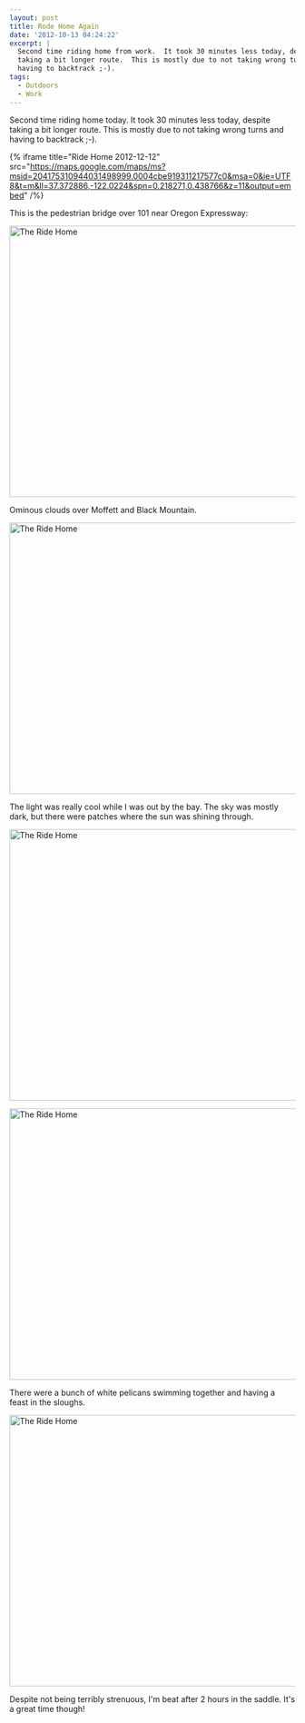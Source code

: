 ```yaml
---
layout: post
title: Rode Home Again
date: '2012-10-13 04:24:22'
excerpt: |
  Second time riding home from work.  It took 30 minutes less today, despite
  taking a bit longer route.  This is mostly due to not taking wrong turns and
  having to backtrack ;-).
tags:
  - Outdoors
  - Work
---
```


Second time riding home today. It took 30 minutes less today, despite taking a bit longer route. This is mostly due to not taking wrong turns and having to backtrack ;-).

{% iframe title="Ride Home 2012-12-12" src="https://maps.google.com/maps/ms?msid=204175310944031498999.0004cbe919311217577c0&msa=0&ie=UTF8&t=m&ll=37.372886,-122.0224&spn=0.218271,0.438766&z=11&output=embed" /%}

This is the pedestrian bridge over 101 near Oregon Expressway:

<a href="http://www.flickr.com/photos/thenobot/8081658918/" title="The Ride Home by thenobot, on Flickr"><img src="https://farm9.staticflickr.com/8474/8081658918_b8e9879a4c_z.jpg" width="640" height="478" alt="The Ride Home"></a>

Ominous clouds over Moffett and Black Mountain.

<a href="http://www.flickr.com/photos/thenobot/8081659086/" title="The Ride Home by thenobot, on Flickr"><img src="https://farm9.staticflickr.com/8324/8081659086_31e9442d1f_z.jpg" width="640" height="478" alt="The Ride Home"></a>

The light was really cool while I was out by the bay. The sky was mostly dark, but there were patches where the sun was shining through.

<a href="http://www.flickr.com/photos/thenobot/8081659196/" title="The Ride Home by thenobot, on Flickr"><img src="https://farm9.staticflickr.com/8051/8081659196_4eabbaa292_z.jpg" width="640" height="478" alt="The Ride Home"></a>

<a href="http://www.flickr.com/photos/thenobot/8081659400/" title="The Ride Home by thenobot, on Flickr"><img src="https://farm9.staticflickr.com/8046/8081659400_43dee70372_z.jpg" width="640" height="478" alt="The Ride Home"></a>

There were a bunch of white pelicans swimming together and having a feast in the sloughs.

<a href="http://www.flickr.com/photos/thenobot/8081664025/" title="The Ride Home by thenobot, on Flickr"><img src="https://farm9.staticflickr.com/8466/8081664025_f26891b222_z.jpg" width="640" height="478" alt="The Ride Home"></a>

Despite not being terribly strenuous, I'm beat after 2 hours in the saddle. It's a great time though!
